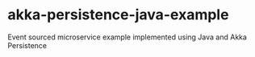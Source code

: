 # akka-persistence-java-example
Event sourced microservice example implemented using Java and Akka Persistence
